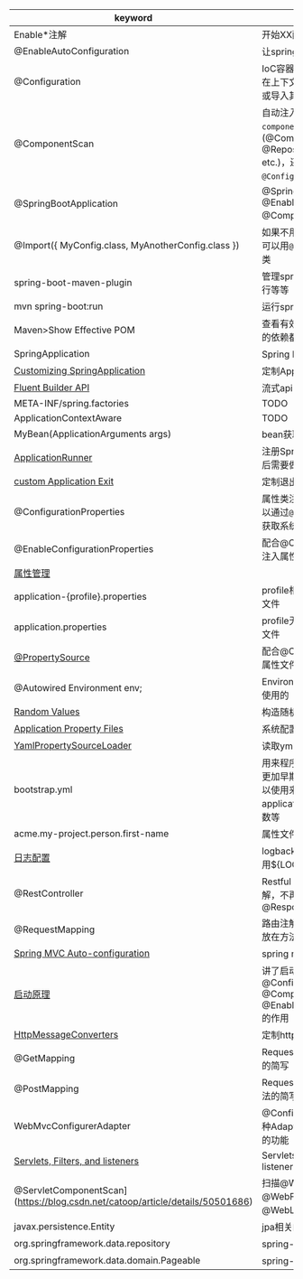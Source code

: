 keyword | description
--------|-----------
Enable*注解 | 开始XX配置
@EnableAutoConfiguration | 让spring-boot猜测怎样配置
@Configuration | IoC容器的配置类注解，允许在上下文中注册额外的bean或导入其他配置类
@ComponentScan | 自动注入所有的`Spring components`，(@Component, @Service, @Repository, @Controller etc.)，还包括`@Configuration`注解的类
@SpringBootApplication | @SpringBootConfiguration, @EnableAutoConfiguration, @ComponentScan的结合
@Import({ MyConfig.class, MyAnotherConfig.class }) | 如果不用`@ComponentScan`，可以用`@Import`添加要注入的类
spring-boot-maven-plugin | 管理spring-boot：打包、运行等等
mvn spring-boot:run | 运行spring-boot
Maven>Show Effective POM | 查看有效POM，将所有继承的依赖都展示出来
SpringApplication | Spring Boot主程序
[Customizing SpringApplication](https://docs.spring.io/spring-boot/docs/2.1.0.BUILD-SNAPSHOT/api/org/springframework/boot/SpringApplication.html) | 定制Application
[Fluent Builder API](https://docs.spring.io/spring-boot/docs/current-SNAPSHOT/reference/htmlsingle/#boot-features-fluent-builder-api) | 流式api
META-INF/spring.factories | TODO
ApplicationContextAware | TODO
MyBean(ApplicationArguments args) | bean获取命令行传入的参数
[ApplicationRunner](https://docs.spring.io/spring-boot/docs/current-SNAPSHOT/reference/htmlsingle/#boot-features-command-line-runner) | 注册SpringApplication启动后需要做的事情 
[custom Application Exit](https://docs.spring.io/spring-boot/docs/current-SNAPSHOT/reference/htmlsingle/#boot-features-application-exit) | 定制退出码
@ConfigurationProperties | 属性类注解，被注解的类，可以通过`@Autowired`注入，而获取系统配置的属性
@EnableConfigurationProperties | 配合@Configuration使用，注入属性类
[属性管理](https://docs.spring.io/spring-boot/docs/current-SNAPSHOT/reference/htmlsingle/#boot-features-external-config) | 
application-{profile}.properties | profile相关的属性配置yaml文件
application.properties | profile无关的属性配置yaml文件
[@PropertySource](https://docs.spring.io/spring/docs/5.0.6.BUILD-SNAPSHOT/javadoc-api/org/springframework/context/annotation/PropertySource.html) | 配合@Configuration，指定属性文件
@Autowired Environment env; | Environment是可以直接注入使用的
[Random Values](https://docs.spring.io/spring-boot/docs/current-SNAPSHOT/reference/htmlsingle/#boot-features-external-config-random-values) | 构造随机测试数据
[Application Property Files](https://docs.spring.io/spring-boot/docs/current-SNAPSHOT/reference/htmlsingle/#boot-features-external-config-application-property-files) | 系统配置文件分布
[YamlPropertySourceLoader](https://www.programcreek.com/java-api-examples/index.php?source_dir=KitchenSink-master/Java/Spring/boot/spring-boot-demo-yaml/src/main/java/szaq/spring/boot/ApplicationConfig.java) | 读取yml配置文件
bootstrap.yml | 用来程序引导时执行，应用于更加早期配置信息读取，如可以使用来配置application.yml中使用到参数等
acme.my-project.person.first-name | 属性文件推荐的写法
[日志配置](https://docs.spring.io/spring-boot/docs/current-SNAPSHOT/reference/htmlsingle/#boot-features-custom-log-configuration) | logback-spring.xml中可使用${LOG_PATH}等变量
@RestController | Restful Controller类型注解，不再需要@ResponseBody
@RequestMapping | 路由注解，可放在类上，也可放在方法上
[Spring MVC Auto-configuration](https://docs.spring.io/spring-boot/docs/current-SNAPSHOT/reference/htmlsingle/#boot-features-spring-mvc-auto-configuration) | spring mvc 配置说明
[启动原理](https://www.cnblogs.com/zheting/p/6707035.html) | 讲了启动原理，以及@Configuration, @Bean, @ComponentScan, @EnableAutoConfiguration的作用
[HttpMessageConverters](https://docs.spring.io/spring-boot/docs/current-SNAPSHOT/reference/htmlsingle/#boot-features-spring-mvc-message-converters) | 定制http消息转换
@GetMapping | RequestMapping中GET方法的简写
@PostMapping | RequestMapping中POST方法的简写
WebMvcConfigurerAdapter | @Configure注解 + 继承自各种Adapter，就可以扩展系统的功能
[Servlets, Filters, and listeners](https://docs.spring.io/spring-boot/docs/current-SNAPSHOT/reference/htmlsingle/#boot-features-embedded-container-servlets-filters-listeners) | Servlets, Filters, and listeners
@ServletComponentScan](https://blog.csdn.net/catoop/article/details/50501686) | 扫描@WebServlet、@WebFilter、@WebListener 注解
javax.persistence.Entity | jpa相关的类与注解
org.springframework.data.repository | spring-data-jpa相关类
org.springframework.data.domain.Pageable | spring-data相关领域类
